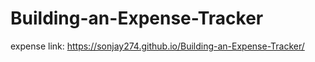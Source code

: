 # Building-an-Expense-Tracker
expense link: https://sonjay274.github.io/Building-an-Expense-Tracker/
